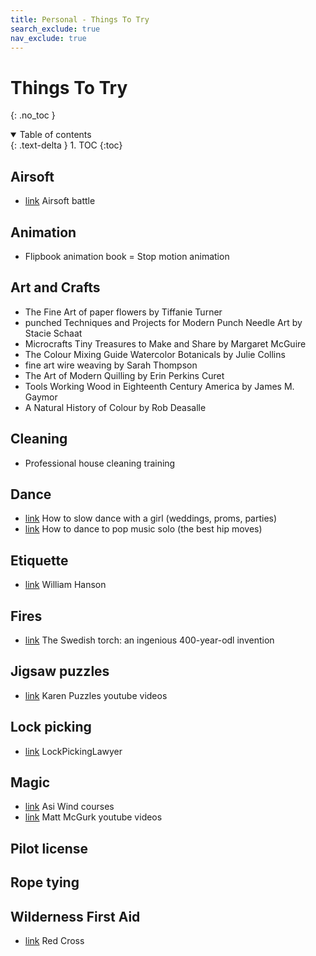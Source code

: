 ```yaml
---
title: Personal - Things To Try
search_exclude: true
nav_exclude: true
---
```


<!-- prettier-ignore-start -->
# Things To Try
{: .no_toc }

<details open markdown="block">
  <summary>
    Table of contents
  </summary>
  {: .text-delta }
1. TOC
{:toc}
</details>

<!-- prettier-ignore-end -->

## Airsoft

-   [link](https://www.youtube.com/watch?v=_a-8U4roG5c) Airsoft battle

## Animation

-   Flipbook animation book
    = Stop motion animation

## Art and Crafts

-   The Fine Art of paper flowers by Tiffanie Turner
-   punched Techniques and Projects for Modern Punch Needle Art by Stacie Schaat
-   Microcrafts Tiny Treasures to Make and Share by Margaret McGuire
-   The Colour Mixing Guide Watercolor Botanicals by Julie Collins
-   fine art wire weaving by Sarah Thompson
-   The Art of Modern Quilling by Erin Perkins Curet
-   Tools Working Wood in Eighteenth Century America by James M. Gaymor
-   A Natural History of Colour by Rob Deasalle

## Cleaning

-   Professional house cleaning training

## Dance

-   [link](https://www.youtube.com/watch?v=S1qp7r99DcE) How to slow dance with a girl (weddings, proms, parties)
-   [link](https://www.youtube.com/watch?v=w60K81K_Idk) How to dance to pop music solo (the best hip moves)

## Etiquette

-   [link](https://williamhanson.komi.io/) William Hanson

## Fires

-   [link](https://www.youtube.com/watch?v=kqTxWiW8x9o) The Swedish torch: an ingenious 400-year-odl invention

## Jigsaw puzzles

-   [link](https://www.youtube.com/watch?v=0KRToCPAACI) Karen Puzzles youtube videos

## Lock picking

-   [link](https://www.youtube.com/watch?v=fTt1g0ZrzE0) LockPickingLawyer

## Magic

-   [link](https://www.vanishingincmagic.com/magician/Asi-Wind/) Asi Wind courses
-   [link](https://www.youtube.com/@MattMcGurk) Matt McGurk youtube videos

## Pilot license

## Rope tying

## Wilderness First Aid

-   [link](https://www.redcross.org/take-a-class/cpr/wilderness-sports) Red Cross
